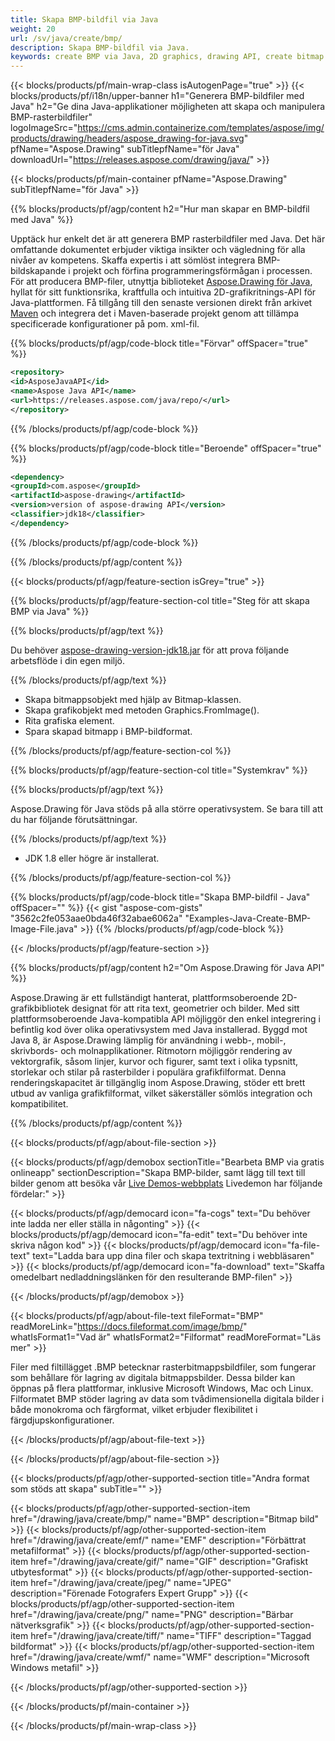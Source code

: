 ```yaml
---
title: Skapa BMP-bildfil via Java
weight: 20
url: /sv/java/create/bmp/
description: Skapa BMP-bildfil via Java.
keywords: create BMP via Java, 2D graphics, drawing API, create bitmap in Java, Drawing för Java, save bitmap, save BMP image, cross-platform 2D graphic library, Bitmap class, vector graphics drawing, draw text, rendering raster images, BMP image file
---
```


{{< blocks/products/pf/main-wrap-class isAutogenPage="true" >}}
{{< blocks/products/pf/i18n/upper-banner h1="Generera BMP-bildfiler med Java" h2="Ge dina Java-applikationer möjligheten att skapa och manipulera BMP-rasterbildfiler" logoImageSrc="https://cms.admin.containerize.com/templates/aspose/img/products/drawing/headers/aspose_drawing-for-java.svg" pfName="Aspose.Drawing" subTitlepfName="för Java" downloadUrl="https://releases.aspose.com/drawing/java/" >}}

{{< blocks/products/pf/main-container pfName="Aspose.Drawing" subTitlepfName="för Java" >}}


{{% blocks/products/pf/agp/content h2="Hur man skapar en BMP-bildfil med Java" %}}

Upptäck hur enkelt det är att generera BMP rasterbildfiler med Java. Det här omfattande dokumentet erbjuder viktiga insikter och vägledning för alla nivåer av kompetens. Skaffa expertis i att sömlöst integrera BMP-bildskapande i projekt och förfina programmeringsförmågan i processen. För att producera BMP-filer, utnyttja biblioteket [Aspose.Drawing för Java](https://products.aspose.com/drawing/java), hyllat för sitt funktionsrika, kraftfulla och intuitiva 2D-grafikritnings-API för Java-plattformen. Få tillgång till den senaste versionen direkt från arkivet [Maven](https://releases.aspose.com/java/repo/com/aspose/aspose-drawing/) och integrera det i Maven-baserade projekt genom att tillämpa specificerade konfigurationer på pom. xml-fil.

{{% blocks/products/pf/agp/code-block title="Förvar" offSpacer="true" %}}

```xml
<repository>
<id>AsposeJavaAPI</id>
<name>Aspose Java API</name>
<url>https://releases.aspose.com/java/repo/</url>
</repository>
```

{{% /blocks/products/pf/agp/code-block %}}

{{% blocks/products/pf/agp/code-block title="Beroende" offSpacer="true" %}}

```xml
<dependency>
<groupId>com.aspose</groupId>
<artifactId>aspose-drawing</artifactId>
<version>version of aspose-drawing API</version>
<classifier>jdk18</classifier>
</dependency>
```

{{% /blocks/products/pf/agp/code-block %}}

{{% /blocks/products/pf/agp/content %}}


{{< blocks/products/pf/agp/feature-section isGrey="true" >}}

{{% blocks/products/pf/agp/feature-section-col title="Steg för att skapa BMP via Java" %}}

{{% blocks/products/pf/agp/text %}}

Du behöver [aspose-drawing-version-jdk18.jar](https://releases.aspose.com/drawing/java/) för att prova följande arbetsflöde i din egen miljö.

{{% /blocks/products/pf/agp/text %}}

+ Skapa bitmappsobjekt med hjälp av Bitmap-klassen.
+ Skapa grafikobjekt med metoden Graphics.FromImage().
+ Rita grafiska element.
+ Spara skapad bitmapp i BMP-bildformat.

{{% /blocks/products/pf/agp/feature-section-col %}}

{{% blocks/products/pf/agp/feature-section-col title="Systemkrav" %}}

{{% blocks/products/pf/agp/text %}}

Aspose.Drawing för Java stöds på alla större operativsystem. Se bara till att du har följande förutsättningar.

{{% /blocks/products/pf/agp/text %}}

- JDK 1.8 eller högre är installerat.

{{% /blocks/products/pf/agp/feature-section-col %}}

{{% blocks/products/pf/agp/code-block title="Skapa BMP-bildfil - Java" offSpacer="" %}}
{{< gist "aspose-com-gists" "3562c2fe053aae0bda46f32abae6062a" "Examples-Java-Create-BMP-Image-File.java" >}}
{{% /blocks/products/pf/agp/code-block %}}

{{< /blocks/products/pf/agp/feature-section >}}


<!-- aboutfile Starts -->

{{% blocks/products/pf/agp/content h2="Om Aspose.Drawing för Java API" %}}

Aspose.Drawing är ett fullständigt hanterat, plattformsoberoende 2D-grafikbibliotek designat för att rita text, geometrier och bilder. Med sitt plattformsoberoende Java-kompatibla API möjliggör den enkel integrering i befintlig kod över olika operativsystem med Java installerad. Byggd mot Java 8, är Aspose.Drawing lämplig för användning i webb-, mobil-, skrivbords- och molnapplikationer. Ritmotorn möjliggör rendering av vektorgrafik, såsom linjer, kurvor och figurer, samt text i olika typsnitt, storlekar och stilar på rasterbilder i populära grafikfilformat. Denna renderingskapacitet är tillgänglig inom Aspose.Drawing, stöder ett brett utbud av vanliga grafikfilformat, vilket säkerställer sömlös integration och kompatibilitet.

{{% /blocks/products/pf/agp/content %}}


{{< blocks/products/pf/agp/about-file-section >}}

{{< blocks/products/pf/agp/demobox sectionTitle="Bearbeta BMP via gratis onlineapp" sectionDescription="Skapa BMP-bilder, samt lägg till text till bilder genom att besöka vår [Live Demos-webbplats](https://products.aspose.app/drawing) Livedemon har följande fördelar:" >}}

{{< blocks/products/pf/agp/democard icon="fa-cogs" text="Du behöver inte ladda ner eller ställa in någonting" >}}
{{< blocks/products/pf/agp/democard icon="fa-edit" text="Du behöver inte skriva någon kod" >}}
{{< blocks/products/pf/agp/democard icon="fa-file-text" text="Ladda bara upp dina filer och skapa textritning i webbläsaren" >}}
{{< blocks/products/pf/agp/democard icon="fa-download" text="Skaffa omedelbart nedladdningslänken för den resulterande BMP-filen" >}}

{{< /blocks/products/pf/agp/demobox >}}

{{< blocks/products/pf/agp/about-file-text fileFormat="BMP" readMoreLink="https://docs.fileformat.com/image/bmp/" whatIsFormat1="Vad är" whatIsFormat2="Filformat" readMoreFormat="Läs mer" >}}

Filer med filtillägget .BMP betecknar rasterbitmappsbildfiler, som fungerar som behållare för lagring av digitala bitmappsbilder. Dessa bilder kan öppnas på flera plattformar, inklusive Microsoft Windows, Mac och Linux. Filformatet BMP stöder lagring av data som tvådimensionella digitala bilder i både monokroma och färgformat, vilket erbjuder flexibilitet i färgdjupskonfigurationer.

{{< /blocks/products/pf/agp/about-file-text >}}

{{< /blocks/products/pf/agp/about-file-section >}}

<!-- aboutfile Ends -->


{{< blocks/products/pf/agp/other-supported-section title="Andra format som stöds att skapa" subTitle="" >}}

{{< blocks/products/pf/agp/other-supported-section-item href="/drawing/java/create/bmp/" name="BMP" description="Bitmap bild" >}}
{{< blocks/products/pf/agp/other-supported-section-item href="/drawing/java/create/emf/" name="EMF" description="Förbättrat metafilformat" >}}
{{< blocks/products/pf/agp/other-supported-section-item href="/drawing/java/create/gif/" name="GIF" description="Grafiskt utbytesformat" >}}
{{< blocks/products/pf/agp/other-supported-section-item href="/drawing/java/create/jpeg/" name="JPEG" description="Förenade Fotografers Expert Grupp" >}}
{{< blocks/products/pf/agp/other-supported-section-item href="/drawing/java/create/png/" name="PNG" description="Bärbar nätverksgrafik" >}}
{{< blocks/products/pf/agp/other-supported-section-item href="/drawing/java/create/tiff/" name="TIFF" description="Taggad bildformat" >}}
{{< blocks/products/pf/agp/other-supported-section-item href="/drawing/java/create/wmf/" name="WMF" description="Microsoft Windows metafil" >}}


{{< /blocks/products/pf/agp/other-supported-section >}}

{{< /blocks/products/pf/main-container >}}

{{< /blocks/products/pf/main-wrap-class >}}
